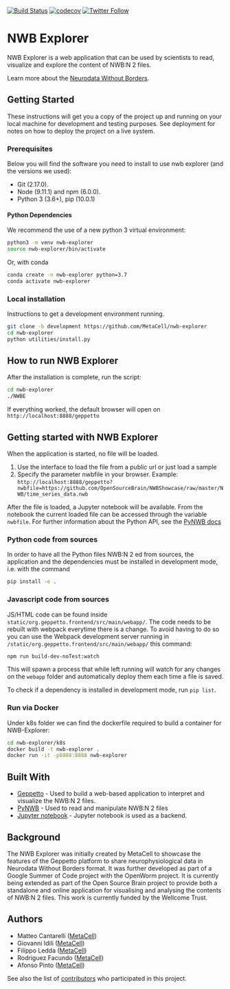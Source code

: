 [![Build Status](https://travis-ci.org/MetaCell/nwb-explorer.svg?branch=development)](https://travis-ci.org/MetaCell/nwb-explorer)
[![codecov](https://codecov.io/gh/MetaCell/nwb-explorer/branch/development/graph/badge.svg)](https://codecov.io/gh/MetaCell/nwb-explorer)
[![Twitter Follow](https://img.shields.io/twitter/follow/metacell.svg?label=follow&style=social)](https://twitter.com/metacell)

# NWB Explorer

NWB Explorer is a web application that can be used by scientists to read, visualize and explore
the content of NWB:N 2 files.

Learn more about the [Neurodata Without Borders](https://www.nwb.org/).

## Getting Started

These instructions will get you a copy of the project up and running on your local machine for development and testing purposes. See deployment for notes on how to deploy the project on a live system. 

### Prerequisites

Below you will find the software you need to install to use nwb explorer (and the versions we used):

* Git (2.17.0).
* Node (9.11.1) and npm (6.0.0).
* Python 3 (3.6+), pip (10.0.1)

#### Python Dependencies

We recommend the use of a new python 3 virtual environment:

```bash
python3 -m venv nwb-explorer
source nwb-explorer/bin/activate
```

Or, with conda

```bash
conda create -n nwb-explorer python=3.7
conda activate nwb-explorer
```

### Local installation

Instructions to get a development environment running.

```bash
git clone -b development https://github.com/MetaCell/nwb-explorer
cd nwb-explorer
python utilities/install.py
```

## How to run NWB Explorer

After the installation is complete, run the script:

```bash
cd nwb-explorer
./NWBE
```

If everything worked, the default browser will open on `http://localhost:8888/geppetto`

## Getting started with NWB Explorer

When the application is started, no file will be loaded.

1. Use the interface to load the file from a public url or just load a sample
1. Specify the parameter nwbfile in your browser. Example: `http://localhost:8888/geppetto?nwbfile=https://github.com/OpenSourceBrain/NWBShowcase/raw/master/NWB/time_series_data.nwb`

After the file is loaded, a Jupyter notebook will be available.
From the notebook the current loaded file can be accessed through the variable `nwbfile`.
For further information about the Python API, see the [PyNWB docs](https://pynwb.readthedocs.io/en/stable/)

### Python code from sources

In order to have all the Python files NWB:N 2 ed from sources, the application and the dependencies must be installed in development mode, i.e. with the command

```bash
pip install -e .
```

### Javascript code from sources

JS/HTML code can be found inside `static/org.geppetto.frontend/src/main/webapp/`. The code needs to be rebuilt with webpack everytime there is a change. To avoid having to do so you can use the Webpack development server running in `/static/org.geppetto.frontend/src/main/webapp/` this command:

```bash
npm run build-dev-noTest:watch
```

This will spawn a process that while left running will watch for any changes on the `webapp` folder and automatically deploy them each time a file is saved.

To check if a dependency is installed in development mode, run `pip list`.

### Run via Docker

Under k8s folder we can find the dockerfile required to build a container for NWB-Explorer:

```bash
cd nwb-explorer/k8s
docker build -t nwb-explorer .
docker run -it -p8888:8888 nwb-explorer
```

## Built With

* [Geppetto](http://www.geppetto.org/) - Used to build a web-based application to interpret and visualize the NWB:N 2 files.
* [PyNWB](https://github.com/NeurodataWithoutBorders/pynwb) - Used to read and manipulate NWB:N 2 files
* [Jupyter notebook](https://jupyter.org/) - Jupyter notebook is used as a backend.


## Background

The NWB Explorer was initially created by MetaCell to showcase the features of the Geppetto platform to share
neurophysiological data in Neurodata Without Borders format. It was further developed as part of a
Google Summer of Code project with the OpenWorm project. It is currently being extended as part of the Open Source Brain
project to provide both a standalone and online application for visualising and analysing the contents of NWB:N 2 files.
This work is currently funded by the Wellcome Trust.

## Authors

* Matteo Cantarelli ([MetaCell](http://metacell.us))
* Giovanni Idili ([MetaCell](http://metacell.us))
* Filippo Ledda ([MetaCell](http://metacell.us))
* Rodriguez Facundo ([MetaCell](http://metacell.us))
* Afonso Pinto ([MetaCell](http://metacell.us))


See also the list of [contributors](https://github.com/Metacell/nwb-explorer/contributors) who participated in this project.
